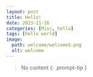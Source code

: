 ```yaml
---
layout: post
title: Hello!
date: 2023-11-16
categories: [Misc, hello]
tags: [hello world]
image:
  path: welcome/welcome5.png
  alt: welcome
---
```


> No content
{: .prompt-tip }